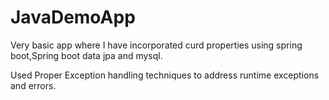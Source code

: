# JavaDemoApp

Very basic app where I have incorporated curd properties using spring boot,Spring boot data jpa and mysql.

Used Proper Exception handling  techniques to address runtime exceptions and errors.

